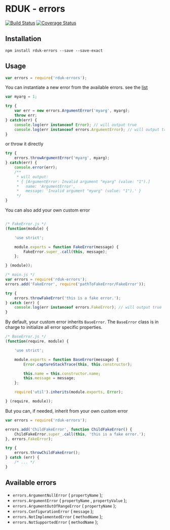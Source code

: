 # RDUK - errors

[![Build Status](https://travis-ci.org/rd-uk/rduk-errors.svg?branch=master)](https://travis-ci.org/rd-uk/rduk-errors)
[![Coverage Status](https://coveralls.io/repos/github/rd-uk/rduk-errors/badge.svg?branch=master)](https://coveralls.io/github/rd-uk/rduk-errors?branch=master)

## Installation

```
npm install rduk-errors --save --save-exact
```

## Usage

```js
var errors = require('rduk-errors');
```

You can instantiate a new error from the available errors. see the [list](#available_errors)

```js
var myarg = 1;

try {
    var err = new errors.ArgumentError('myarg', myarg);
    throw err;
} catch(err) {
    console.log(err instanceof Error); // will output true
    console.log(err instanceof errors.ArgumentError); // will output true
}
```

or throw it directly

```js
try {
    errors.throwArgumentError('myarg', myarg);
} catch(err) {
    console.error(err);
    /**
     * will output:
     * { [ArgumentError: Invalid argument "myarg" (value: "1").]
     *   name: 'ArgumentError',
     *   message: 'Invalid argument "myarg" (value: "1").' }
     */
}
```

You can also add your own custom error

```js

/* FakeError.js */
(function(module) {

    'use strict';

    module.exports = function FakeError(message) {
        FakeError.super_.call(this, message);
    };

} (module));

/* main.js */
var errors = require('rduk-errors');
errors.add('FakeError', require('pathToFakeError/FakeError'));

try {
    errors.throwFakeError('this is a fake error.');
} catch (err) {
    console.log(err instanceof errors.FakeError); // will output true
}

```

By default, your custom error inherits `BaseError`. The `BaseError` class is in charge 
to initialize all error specific properties.

```js
/* BaseError.js */
(function(require, module) {

    'use strict';

    module.exports = function BaseError(message) {
        Error.captureStackTrace(this, this.constructor);

        this.name = this.constructor.name;
        this.message = message;
    };

    require('util').inherits(module.exports, Error);

} (require, module));
```

But you can, if needed, inherit from your own custom error

```js
var errors = require('rduk-errors');

errors.add('ChildFakeError', function ChildFakeError() {
    ChildFakeError.super_.call(this, 'this is a fake error.');
}, errors.FakeError);

try {
    errors.throwChildFakeError();
} catch (err) {
    /* ... */
}
```

<a name="available_errors"></a>
## Available errors
* `errors.ArgumentNullError` ( `propertyName` );
* `errors.ArgumentError` ( `propertyName` , `propertyValue` );
* `errors.ArgumentOutOfRangeError` ( `propertyName` );
* `errors.ConfigurationError` ( `message` );
* `errors.NotImplementedError` ( `methodName` );
* `errors.NotSupportedError` ( `methodName` );
